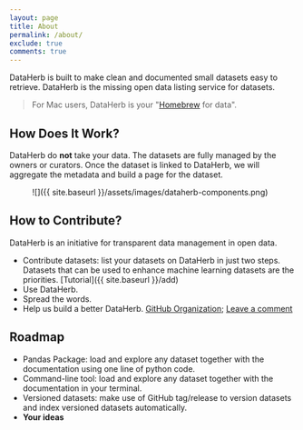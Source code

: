 ```yaml
---
layout: page
title: About
permalink: /about/
exclude: true
comments: true
---
```


DataHerb is built to make clean and documented small datasets easy to retrieve. DataHerb is the missing open data listing service for datasets.

> For Mac users, DataHerb is your "[Homebrew](https://brew.sh/) for data".

## How Does It Work?

DataHerb do **not** take your data. The datasets are fully managed by the owners or curators. Once the dataset is linked to DataHerb, we will aggregate the metadata and build a page for the dataset.

<figure markdown="1">
![]({{ site.baseurl }}/assets/images/dataherb-components.png)
</figure>

## How to Contribute?

DataHerb is an initiative for transparent data management in open data.

- Contribute datasets: list your datasets on DataHerb in just two steps. Datasets that can be used to enhance machine learning datasets are the priorities. [Tutorial]({{ site.baseurl }}/add)
- Use DataHerb.
- Spread the words.
- Help us build a better DataHerb. [GitHub Organization](https://github.com/dataherb); [Leave a comment](#comments)


## Roadmap

- Pandas Package: load and explore any dataset together with the documentation using one line of python code.
- Command-line tool: load and explore any dataset together with the documentation in your terminal.
- Versioned datasets: make use of GitHub tag/release to version datasets and index versioned datasets automatically.
- **Your ideas**

